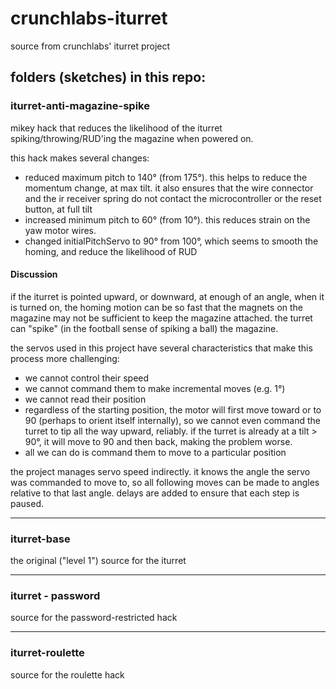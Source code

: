 # crunchlabs-iturret

source from crunchlabs' iturret project



## folders (sketches) in this repo:



### iturret-anti-magazine-spike

mikey hack that reduces the likelihood of the iturret spiking/throwing/RUD'ing the magazine when powered on.

this hack makes several changes:

* reduced maximum pitch to 140° (from 175°). this helps to reduce the momentum change, at max tilt. it also ensures that the wire connector and the ir receiver spring do not contact the microcontroller or the reset button, at full tilt
* increased minimum pitch to 60° (from 10°). this reduces strain on the yaw motor wires.
* changed initialPitchServo to 90° from 100°, which seems to smooth the homing, and reduce the likelihood of RUD



#### Discussion

if the iturret is pointed upward, or downward, at enough of an angle, when it is turned on, the homing motion can be so fast that the magnets on the magazine may not be sufficient to keep the magazine attached. the turret can "spike" (in the football sense of spiking a ball) the magazine.

the servos used in this project have several characteristics that make this process more challenging:

* we cannot control their speed
* we cannot command them to make incremental moves (e.g. 1°)
* we cannot read their position
* regardless of the starting position, the motor will first move toward or to 90 (perhaps to orient itself internally), so we cannot even command the turret to tip all the way upward, reliably. if the turret is already at a tilt > 90°, it will move to 90 and then back, making the problem worse.
* all we can do is command them to move to a particular position

the project manages servo speed indirectly. it knows the angle the servo was commanded to move to, so all following moves can be made to angles relative to that last angle. delays are added to ensure that each step is paused.



------



### iturret-base

the original ("level 1") source for the iturret



------



### iturret - password

source for the password-restricted hack



------



### iturret-roulette

source for the roulette hack

